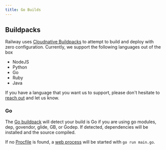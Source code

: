 ```yaml
---
title: Go Builds
---
```


## Buildpacks

Railway uses [Cloudnative Buildpacks](https://buildpacks.io/) to attempt to
build and deploy with zero configuration. Currently, we support the following
languages out of the box

- NodeJS
- Python
- Go
- Ruby
- Java

If you have a language that you want us to support, please don't hesitate to
[reach out](https://discord.gg/xAm2w6g) and let us know.

### Go

The [Go buildpack](https://github.com/heroku/heroku-buildpack-go) will detect
your build is Go if you are using go modules, dep, govendor, glide, GB, or
Godep. If detected, dependencies will be installed and the source compiled.

If no [Procfile](/deploy/builds#procfile) is found,
a [web process](/deploy/builds#web-process) will be started
with `go run main.go`.